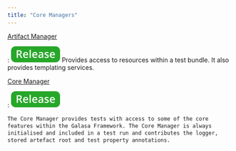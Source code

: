 ```yaml
---
title: "Core Managers"
---
```


[Artifact Manager](./artifact-manager.md)

:   ![release](../../../assets/images/tags/release.svg)
    Provides access to resources within a test bundle. It also provides templating services.


[Core Manager](./core-manager.md)

:   ![release](../../../assets/images/tags/release.svg)

    The Core Manager provides tests with access to some of the core features within the Galasa Framework. The Core Manager is always initialised and included in a test run and contributes the logger, stored artefact root and test property annotations.
